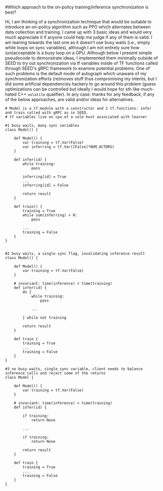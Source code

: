 #Which approach to the on-policy training/inference synchronization is best?

Hi,
I am thinking of a synchronization technique that would be suitable to introduce an on-policy algorithm such as PPO
which alternates between data collection and training. I came up with 3 basic ideas and would very much appreciate it if anyone could help me judge if any of them is valid. I am leaning towards the last one as it doesn't use busy waits (i.e., empty while loops on sync variables),
although I am not entirely sure how (un)acceptable is a busy loop on a GPU. Although below I present simple pseudocode
to demonstrate ideas, I implemented them minimally outside of SEED to try out synchronization via tf variables
inside of TF functions called through SEED's gRPC framework to examine potential problems. One of such problems is the
default mode of autograph which unaware of my synchronization efforts (re)moves stuff thus compromising my intents, but I did
some artificial dependencies hackery to go around this problem (guess optimizations can be controlled but ideally I would
hope for sth like much-hated C++ `volatile` qualifier). In any case: thanks for any feedback, if any of the below approaches, are valid
and/or ideas for alternatives.

```
# Model is a tf.module with a constructor and 2 tf.functions: infer and train called with gRPC as in SEED.
# tf variables live on cpu of a sole host associated with learner

#1 busy waits, many sync variables
class Model() {

    def Model() {
        var training = tf.Var(False)
        var inferring = tf.Var([False]*NUM_ACTORS)
    }

    def infer(id) {
        while training:
            pass

        inferring[id] = True
        ...
        inferring[id] = False

        return result
    }

    def train() {
        training = True
        while sum(inferring) > 0:
            pass

        ...
        training = False
    }
}


#2 busy waits, a single sync flag, invalidating inference result
class Model() {

    def Model() {
        var training = tf.Var(False)
    }

    # invariant: time(inference) < time(training)
    def infer(id) {
        do {
            while training:
                pass

            ...

        } while not training

        return result
    }

    def train {
        training = True
        ...
        training = False
    }
}

#3 no busy waits, single sync variable, client needs to balance inference calls and reject some of the returns
class Model {

    def Model() {
        var training = tf.Var(False)
    }

    # invariant: time(inference) < time(training)
    def infer(id) {

        if training:
            return None

        ...

        if training:
            return None

        return result
    }

    def train {
        training = True
        ...
        training = False
    }
}
```
